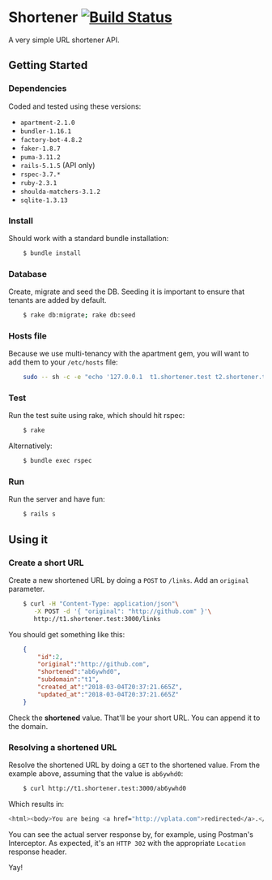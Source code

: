 # Shortener [![Build Status](https://travis-ci.org/xnt/shortener.svg?branch=master) ](https://travis-ci.org/xnt/shortener)

A very simple URL shortener API. 

## Getting Started

### Dependencies 

Coded and tested using these versions:

* `apartment-2.1.0`
* `bundler-1.16.1`
* `factory-bot-4.8.2`
* `faker-1.8.7`
* `puma-3.11.2`
* `rails-5.1.5` (API only)
* `rspec-3.7.*`
* `ruby-2.3.1`
* `shoulda-matchers-3.1.2`
* `sqlite-1.3.13`

### Install

Should work with a standard bundle installation:

```bash
    $ bundle install
```

### Database

Create, migrate and seed the DB. Seeding it is important to ensure that tenants are
added by default.

```bash
    $ rake db:migrate; rake db:seed
```

### Hosts file

Because we use multi-tenancy with the apartment gem, you will want to add them to your 
`/etc/hosts` file:

```bash
    sudo -- sh -c -e "echo '127.0.0.1  t1.shortener.test t2.shortener.test' >> /etc/hosts"
```

### Test

Run the test suite using rake, which should hit rspec:

```bash
    $ rake
```

Alternatively:

```bash
    $ bundle exec rspec
```

### Run

Run the server and have fun:

```bash
    $ rails s
```

## Using it

### Create a short URL

Create a new shortened URL by doing a `POST` to `/links`. Add an `original` parameter.

```bash
    $ curl -H "Content-Type: application/json"\
       -X POST -d '{ "original": "http://github.com" }'\
       http://t1.shortener.test:3000/links
```

You should get something like this:

```json
    {
        "id":2,
        "original":"http://github.com",
        "shortened":"ab6ywhd0",
        "subdomain":"t1",
        "created_at":"2018-03-04T20:37:21.665Z",
        "updated_at":"2018-03-04T20:37:21.665Z"
    }
```

Check the **shortened** value. That'll be your short URL. You can append it to the domain.

### Resolving a shortened URL

Resolve the shortened URL by doing a `GET` to the shortened value. From the example above,
assuming that the value is `ab6ywhd0`:

```bash
    $ curl http://t1.shortener.test:3000/ab6ywhd0
```

Which results in:

```bash
<html><body>You are being <a href="http://vplata.com">redirected</a>.</body></html>
```

You can see the actual server response by, for example, using Postman's Interceptor. As expected,
it's an `HTTP 302` with the appropriate `Location` response header.

Yay!